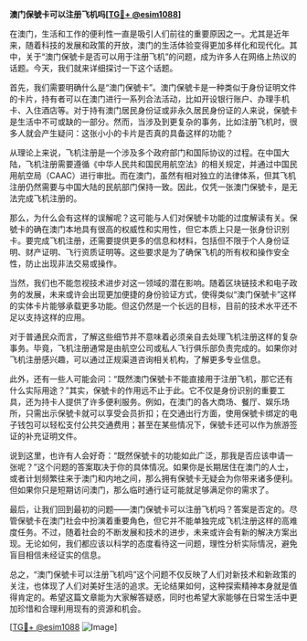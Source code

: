 **澳门保號卡可以注册飞机吗[[TG💪+ @esim1088](https://t.me/s/esim1088)]**

在澳门，生活和工作的便利性一直是吸引人们前往的重要原因之一。尤其是近年来，随着科技的发展和政策的开放，澳门的生活体验变得更加多样化和现代化。其中，关于“澳门保號卡是否可以用于注册飞机”的问题，成为许多人在网络上热议的话题。今天，我们就来详细探讨一下这个话题。

首先，我们需要明确什么是“澳门保號卡”。澳门保號卡是一种类似于身份证明文件的卡片，持有者可以在澳门进行一系列合法活动，比如开设银行账户、办理手机卡、入住酒店等。对于持有澳门居民身份证或非永久居民身份证的人来说，保號卡是生活中不可或缺的一部分。然而，当涉及到更复杂的事务，比如注册飞机时，很多人就会产生疑问：这张小小的卡片是否真的具备这样的功能？

从理论上来说，飞机注册是一个涉及多个政府部门和国际协议的过程。在中国大陆，飞机注册需要遵循《中华人民共和国民用航空法》的相关规定，并通过中国民用航空局（CAAC）进行审批。而在澳门，虽然有相对独立的法律体系，但其飞机注册仍然需要与中国大陆的民航部门保持一致。因此，仅凭一张澳门保號卡，是无法完成飞机注册的。

那么，为什么会有这样的误解呢？这可能与人们对保號卡功能的过度解读有关。保號卡的确在澳门本地具有很高的权威性和实用性，但它本质上只是一张身份识别卡。要完成飞机注册，还需要提供更多的信息和材料，包括但不限于个人身份证明、财产证明、飞行资质证明等。这些要求是为了确保飞机的所有权和操作安全性，防止出现非法交易或操作。

当然，我们也不能忽视技术进步对这一领域的潜在影响。随着区块链技术和电子政务的发展，未来或许会出现更加便捷的身份验证方式，使得类似“澳门保號卡”这样的实体卡片能够承载更多功能。但这仍然是一个长远的目标，目前的技术水平还不足以支持这样的应用。

对于普通民众而言，了解这些细节并不意味着必须亲自去处理飞机注册这样的复杂事务。毕竟，飞机注册通常是由航空公司或私人飞行俱乐部负责完成的。如果你对飞机注册感兴趣，可以通过正规渠道咨询相关机构，了解更多专业信息。

此外，还有一些人可能会问：“既然澳门保號卡不能直接用于注册飞机，那它还有什么实际用途？”其实，保號卡的作用远不止于此。它不仅是身份识别的重要工具，还为持卡人提供了许多便利服务。例如，在澳门的各大商场、餐厅、娱乐场所，只需出示保號卡就可以享受会员折扣；在交通出行方面，使用保號卡绑定的电子钱包可以轻松支付公共交通费用；甚至在某些情况下，保號卡还可以作为旅游签证的补充证明文件。

说到这里，也许有人会好奇：“既然保號卡的功能如此广泛，那我是否应该申请一张呢？”这个问题的答案取决于你的具体情况。如果你是长期居住在澳门的人士，或者计划频繁往来于澳门和内地之间，那么拥有保號卡无疑会为你带来诸多便利。但如果你只是短期访问澳门，那么临时通行证可能就足够满足你的需求了。

最后，让我们回到最初的问题——澳门保號卡可以注册飞机吗？答案是否定的。尽管保號卡在澳门社会中扮演着重要角色，但它并不能单独完成飞机注册这样的高难度任务。不过，随着社会的不断发展和技术的进步，未来或许会有新的解决方案出现。无论如何，我们都应该以科学的态度看待这一问题，理性分析实际情况，避免盲目相信未经证实的信息。

总之，“澳门保號卡可以注册飞机吗”这个问题不仅反映了人们对新技术和新政策的关注，也体现了人们对美好生活的追求。无论结果如何，这种探索精神本身就是值得肯定的。希望这篇文章能为大家解答疑惑，同时也希望大家能够在日常生活中更加珍惜和合理利用现有的资源和机会。

[[TG💪+ @esim1088](https://t.me/s/esim1088) ![Image](https://i.postimg.cc/4NQfJmqS/Snipaste-2025-05-13-00-14-12.png)]